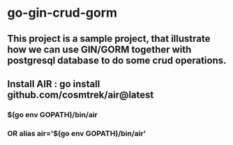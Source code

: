 # go-gin-crud-gorm
## This project is a sample project, that illustrate how we can use GIN/GORM together with postgresql database to do some crud operations. 
## Install AIR : go install github.com/cosmtrek/air@latest
### $(go env GOPATH)/bin/air
### OR alias air='$(go env GOPATH)/bin/air'